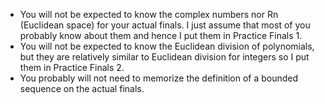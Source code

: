 - You will not be expected to know the complex numbers nor Rn (Euclidean space) for your actual finals. I just assume that most of you probably know about them and hence I put them in Practice Finals 1.
- You will not be expected to know the Euclidean division of polynomials, but they are relatively similar to Euclidean division for integers so I put them in Practice Finals 2.
- You probably will not need to memorize the definition of a bounded sequence on the actual finals.
